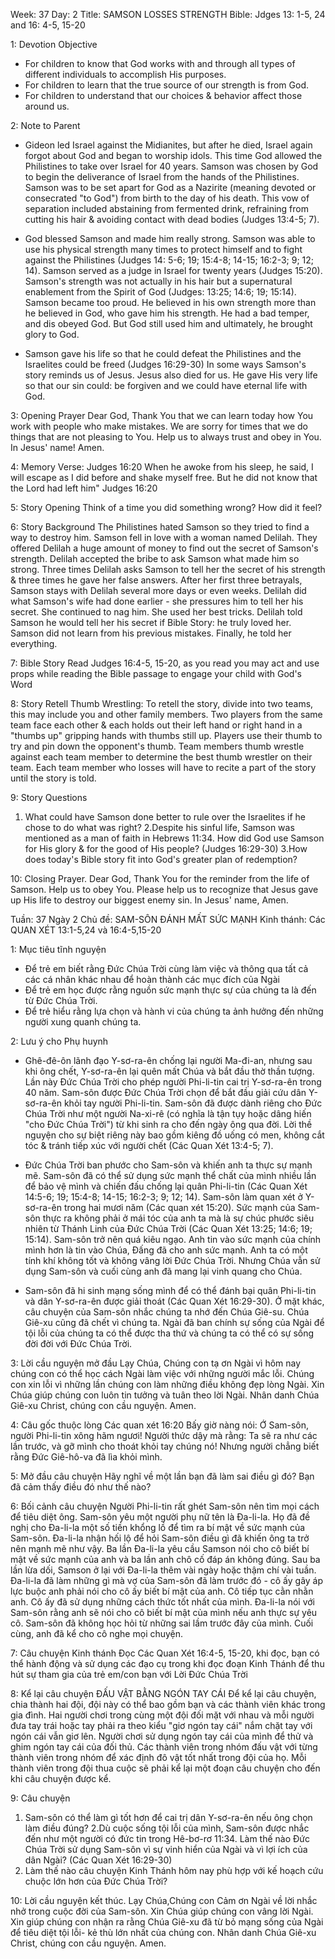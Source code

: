 Week: 37
Day: 2
Title: SAMSON LOSSES STRENGTH
Bible: Jdges 13: 1-5, 24 and 16: 4-5, 15-20

1: Devotion Objective
- For children to know that God works with and through all types of different individuals to accomplish His purposes. 
- For children to learn that the true source of our strength is from God.
- For children to understand that our choices & behavior affect those around us.

2: Note to Parent
- Gideon led Israel against the Midianites, but after he died, Israel again forgot about God and began to worship idols. This time God allowed the Philistines to take over Israel for 40 years. Samson was chosen by God to begin the deliverance of Israel from the hands of the Philistines. Samson was to be set apart for God as a Nazirite (meaning devoted or consecrated "to God") from birth to the day of his death. This vow of separation included abstaining from fermented drink, refraining from cutting his hair & avoiding contact with dead bodies (Judges 13:4-5; 7).
- God blessed Samson and made him really strong. Samson was able to use his physical strength many times to protect himself and to fight against the Philistines (Judges 14: 5-6; 19; 15:4-8; 14-15; 16:2-3; 9; 12; 14). Samson served as a judge in Israel for twenty years (Judges 15:20). Samson's strength was not actually in his hair but a supernatural enablement from the Spirit of God (Judges:  13:25; 14:6; 19; 15:14). Samson became too proud. He believed in his own strength more than he believed in God, who gave him his strength. He had a bad temper, and dis obeyed God. But God still used him and ultimately, he brought glory to God. 

- Samson gave his life so that he could defeat the Philistines and the Israelites could be freed (Judges 16:29-30) In some ways Samson's story reminds us of Jesus. Jesus also died for us. He gave His very life so that our sin could: be forgiven and we could have eternal life with God. 

3: Opening Prayer
 Dear God, Thank You that we can learn today how You work with people who make mistakes. We are sorry for times that we do things that are not pleasing to You. Help us to always trust and obey in You. In Jesus' name! Amen.

4: Memory Verse:
Judges 16:20 When he awoke from his sleep, he said, I will escape as I did before and shake myself free. But he did not know that the Lord had left him" Judges 16:20 

5: Story Opening
Think of a time you did something wrong? How did it feel?

6: Story Background
The Philistines hated Samson so they tried to find a way to destroy him. Samson fell in love with a woman named Delilah. They offered Delilah a huge amount of money to find out the secret of Samson's strength. Delilah accepted the bribe to ask Samson what made him so strong. Three times Delilah asks Samson to tell her the secret of his strength & three times he gave her false answers. After her first three betrayals, Samson stays with Delilah several more days or even weeks. Delilah did what Samson's wife had done earlier - she pressures him to tell her his secret. She continued to nag him. She used her best tricks. Delilah told Samson he would tell her his secret if Bible Story: he truly loved her. Samson did not learn from his previous mistakes. Finally, he told her everything.

7: Bible Story
 Read Judges 16:4-5, 15-20, as you read you may act and use props while reading the Bible passage to engage your child with God's Word

8: Story Retell
Thumb Wrestling: To retell the story, divide into two teams, this may include you and other family members. Two players from the same team face each other & each holds out their left hand or right hand in a "thumbs up" gripping hands with thumbs still up. Players use their thumb to try and pin down the opponent's thumb. Team members thumb wrestle against each team member to determine the best thumb wrestler on their team. Each team member who losses will have to recite a part of the story until the story is told.

9: Story Questions
1. What could have Samson done better to rule over the Israelites if he chose to do what was right? 
2.Despite his sinful life, Samson was mentioned as a man of faith in Hebrews 11:34. How did God use Samson for His glory & for the good of His people? (Judges 16:29-30) 
3.How does today's Bible story fit into God's greater plan of redemption?

10: Closing Prayer. 
Dear God, Thank You for the reminder from the life of Samson. Help us to obey You. Please help us to recognize that Jesus gave up His life to destroy our biggest enemy sin. In Jesus' name, Amen.



Tuần: 37
Ngày 2
Chủ đề: SAM-SÔN ĐÁNH MẤT SỨC MẠNH
Kinh thánh: Các QUAN XÉT 13:1-5,24 và 16:4-5,15-20

1: Mục tiêu tĩnh nguyện
- Để trẻ em biết rằng Đức Chúa Trời cùng làm việc và thông qua tất cả các cá nhân khác nhau để hoàn thành các mục đích của Ngài
- Để trẻ em học được rằng nguồn sức mạnh thực sự của chúng ta là đến từ Đức Chúa Trời.
- Để trẻ hiểu rằng lựa chọn và hành vi của chúng ta ảnh hưởng đến những người xung quanh chúng ta.

2: Lưu ý cho Phụ huynh
- Ghê-đê-ôn lãnh đạo Y-sơ-ra-ên chống lại người Ma-đi-an, nhưng sau khi ông chết, Y-sơ-ra-ên lại quên mất Chúa và bắt đầu thờ thần tượng. Lần này Đức Chúa Trời cho phép người Phi-li-tin cai trị Y-sơ-ra-ên trong 40 năm. Sam-sôn được Đức Chúa Trời chọn để bắt đầu giải cứu dân Y-sơ-ra-ên khỏi tay người Phi-li-tin. Sam-sôn đã được dành riêng cho Đức Chúa Trời như một người Na-xi-rê (có nghĩa là tận tụy hoặc dâng hiến "cho Đức Chúa Trời") từ khi sinh ra cho đến ngày ông qua đời. Lời thề nguyện cho sự biệt riêng này bao gồm kiêng đồ uống có men, không cắt tóc & tránh tiếp xúc với người chết (Các Quan Xét 13:4-5; 7).

- Đức Chúa Trời ban phước cho Sam-sôn và khiến anh ta thực sự mạnh mẽ. Sam-sôn đã có thể sử dụng sức mạnh thể chất của mình nhiều lần để bảo vệ mình và chiến đấu chống lại quân Phi-li-tin (Các Quan Xét 14:5-6; 19; 15:4-8; 14-15; 16:2-3; 9; 12; 14). Sam-sôn làm quan xét ở Y-sơ-ra-ên trong hai mươi năm (Các quan xét 15:20). Sức mạnh của Sam-sôn thực ra không phải ở mái tóc của anh ta mà là sự chúc phước siêu nhiên từ Thánh Linh của Đức Chúa Trời (Các Quan Xét 13:25; 14:6; 19; 15:14). Sam-sôn trở nên quá kiêu ngạo. Anh tin vào sức mạnh của chính mình hơn là tin vào Chúa, Đấng đã cho anh sức mạnh. Anh ta có một tính khí không tốt và không vâng lời Đức Chúa Trời. Nhưng Chúa vẫn sử dụng Sam-sôn và cuối cùng anh đã mang lại vinh quang cho Chúa.

- Sam-sôn đã hi sinh mạng sống mình để có thể đánh bại quân Phi-li-tin và dân Y-sơ-ra-ên được giải thoát (Các Quan Xét 16:29-30). Ở mặt khác, câu chuyện của Sam-sôn nhắc chúng ta nhớ đến Chúa Giê-su. Chúa Giê-xu cũng đã chết vì chúng ta. Ngài đã ban chính sự sống của Ngài để tội lỗi của chúng ta có thể được tha thứ và chúng ta có thể có sự sống đời đời với Đức Chúa Trời.

3: Lời cầu nguyện mở đầu
 Lạy Chúa, Chúng con tạ ơn Ngài vì hôm nay chúng con có thể học cách Ngài làm việc với những người mắc lỗi. Chúng con xin lỗi vì những lần chúng con làm những điều không đẹp lòng Ngài. Xin Chúa giúp chúng con luôn tin tưởng và tuân theo lời Ngài.  Nhân danh Chúa Giê-xu Christ, chúng con cầu nguyện. Amen.

4: Câu gốc thuộc lòng
Các quan xét 16:20
 Bấy giờ nàng nói: Ớ Sam-sôn, người Phi-li-tin xông hãm ngươi! Người thức dậy mà rằng: Ta sẽ ra như các lần trước, và gỡ mình cho thoát khỏi tay chúng nó! Nhưng người chẳng biết rằng Đức Giê-hô-va đã lìa khỏi mình.

5: Mở đầu câu chuyện
Hãy nghĩ về một lần bạn đã làm sai điều gì đó? Bạn đã cảm thấy điều đó như thế nào?

6: Bối cảnh câu chuyện
Người Phi-li-tin rất ghét Sam-sôn nên tìm mọi cách để tiêu diệt ông. Sam-sôn yêu một người phụ nữ tên là Đa-li-la. Họ đã đề nghị cho Đa-li-la một số tiền khổng lồ để tìm ra bí mật về sức mạnh của Sam-sôn. Đa-li-la nhận hối lộ để hỏi Sam-sôn điều gì đã khiến ông ta trở nên mạnh mẽ như vậy. Ba lần Đa-li-la yêu cầu Samson nói cho cô biết bí mật về sức mạnh của anh và ba lần anh chô cố đáp án không đúng. Sau ba lần lừa dối, Samson ở lại với Đa-li-la thêm vài ngày hoặc thậm chí vài tuần. Đa-li-la đã làm những gì mà vợ của Sam-sôn đã làm trước đó - cô ấy gây áp lực buộc anh phải nói cho cô ấy biết bí mật của anh. Cô tiếp tục cằn nhằn anh. Cô ấy đã sử dụng những cách thức tốt nhất của mình. Đa-li-la nói với Sam-sôn rằng anh sẽ nói cho cô biết bí mật của mình nếu anh thực sự yêu cô. Sam-sôn đã không học hỏi từ những sai lầm trước đây của mình. Cuối cùng, anh đã kể cho cô nghe mọi chuyện.

7: Câu chuyện Kinh thánh
 Đọc Các Quan Xét 16:4-5, 15-20, khi đọc, bạn có thể hành động và sử dụng các đạo cụ trong khi đọc đoạn Kinh Thánh để thu hút sự tham gia của trẻ em/con bạn với Lời Đức Chúa Trời

8: Kể lại câu chuyện
ĐẤU VẬT BẰNG NGÓN TAY CÁI
 Để kể lại câu chuyện, chia thành hai đội, đội này có thể bao gồm bạn và các thành viên khác trong gia đình. Hai người chơi trong cùng một đội đối mặt với nhau và mỗi người đưa tay trái hoặc tay phải ra theo kiểu "giơ ngón tay cái" nắm chặt tay với ngón cái vẫn giơ lên. Người chơi sử dụng ngón tay cái của mình để thử và ghim ngón tay cái của đối thủ. Các thành viên trong nhóm đấu vật với từng thành viên trong nhóm để xác định đô vật tốt nhất trong đội của họ. Mỗi thành viên trong đội thua cuộc sẽ phải kể lại một đoạn câu chuyện cho đến khi câu chuyện được kể.

9: Câu chuyện
1. Sam-sôn có thể làm gì tốt hơn để cai trị dân Y-sơ-ra-ên nếu ông chọn làm điều đúng?
2.Dù cuộc sống tội lỗi của mình, Sam-sôn được nhắc đến như một người có đức tin trong Hê-bơ-rơ 11:34. Làm thế nào Đức Chúa Trời sử dụng Sam-sôn vì sự vinh hiển của Ngài và vì lợi ích của dân Ngài? (Các Quan Xét 16:29-30)
3. Làm thế nào câu chuyện Kinh Thánh hôm nay phù hợp với kế hoạch cứu chuộc lớn hơn của Đức Chúa Trời?

10: Lời cầu nguyện kết thúc.
Lạy Chúa,Chúng con Cảm ơn Ngài về lời nhắc nhở trong cuộc đời của Sam-sôn. Xin Chúa giúp chúng con vâng lời Ngài. Xin giúp chúng con nhận ra rằng Chúa Giê-xu đã từ bỏ mạng sống của Ngài để tiêu diệt tội lỗi- kẻ thù lớn nhất của chúng con. Nhân danh Chúa Giê-xu Christ, chúng con cầu nguyện. Amen.